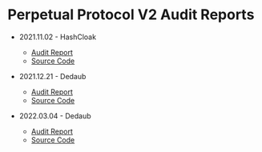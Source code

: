 # Perpetual Protocol V2 Audit Reports

- 2021.11.02 - HashCloak
    - [Audit Report](https://github.com/perpetual-protocol/perp-curie-contract/blob/main/audits/2021.11.02-hashcloak.pdf)
    - [Source Code](https://github.com/perpetual-protocol/perp-curie-contract/tree/audit-hashcloak)

- 2021.12.21 - Dedaub
    - [Audit Report](https://github.com/perpetual-protocol/perp-curie-contract/blob/main/audits/2021.12.21-dedaub.pdf)
    - [Source Code](https://github.com/perpetual-protocol/perp-curie-contract/tree/audit-dedaub)

- 2022.03.04 - Dedaub
    - [Audit Report](https://github.com/perpetual-protocol/perp-curie-contract/blob/main/audits/2022.03.04-dedaub-2.pdf)
    - [Source Code](https://github.com/perpetual-protocol/perp-curie-contract/tree/audit-dedaub-2)
